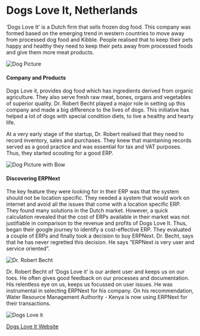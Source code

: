 # Dogs Love It, Netherlands

‘Dogs Love It’ is a Dutch firm that sells frozen dog food. This company was formed based on the emerging trend in western countries to move away from processed dog food and Kibble. People realised that to keep their pets happy and healthy they need to keep their pets away from processed foods and give them more meat products.

![Dog Picture](/assets/erpnext_out_ba/images/erpnext/dogs-3.jpg)

#### Company and Products

Dogs Love it, provides dog food which has ingredients derived from organic agriculture. They also serve fresh raw meat, bones, organs and vegetables of superior quality. Dr. Robert Becht played a major role in setting up this company and made a big difference to the lives of dogs. This initiative has helped a lot of dogs with special condition diets, to live a healthy and hearty life.

At a very early stage of the startup, Dr. Robert realised that they need to record inventory, sales and purchases. They knew that maintaining records served as a good practice and was essential for tax and VAT purposes. Thus, they started scouting for a good ERP.

![Dog Picture with Bow](/assets/erpnext_out_ba/images/erpnext/dog-bow.gif)

#### Discovering ERPNext

The key feature they were looking for in their ERP was that the system should not be location specific. They needed  a system that would work on internet and avoid all the issues that come with a location specific ERP. They found many solutions in the Dutch market. However, a quick calculation revealed that the cost of ERPs available in their market was not justifiable in comparison to the revenue and profits of Dogs Love It. Thus, began their google journey to identify a cost-effective ERP. They evaluated a couple of ERPs and finally took a decision to buy ERPNext. Dr. Becht, says that he has never regretted this decision. He says “ERPNext is very user and service oriented”.

![Dr. Robert Becht](/assets/erpnext_out_ba/images/stories/becht.jpg)

Dr. Robert Becht of ‘Dogs Love it’ is our ardent user and keeps us on our toes. He often gives good feedback on our processes and documentation. His relentless eye on us, keeps us focussed on user issues. He was instrumental in selecting ERPNext for his company. On his recommendation, Water Resource Management Authority - Kenya is now using ERPNext for their transactions.

![Dogs Love it](/assets/erpnext_out_ba/images/erpnext/logo-robert.gif)

[Dogs Love It Website](http://www.dogsloveit.nl/)
